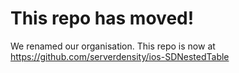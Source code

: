 This repo has moved!
===
We renamed our organisation. This repo is now at https://github.com/serverdensity/ios-SDNestedTable